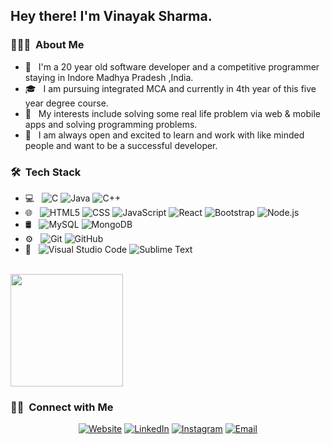 <h2> Hey there! I'm Vinayak Sharma.</h2>

<h3> 👨🏻‍💻 &nbsp;About Me </h3>

- 🤔 &nbsp; I'm a 20 year old software developer and a competitive programmer staying in Indore Madhya Pradesh ,India.
- 🎓 &nbsp; I am pursuing integrated MCA and currently in 4th year of this five year degree course.
- 🌱 &nbsp; My interests include solving some real life problem via web & mobile apps and solving programming problems.
- 🤝 &nbsp; I am always open and excited to learn and work with like minded people and want to be a successful developer.

<h3> 🛠 &nbsp;Tech Stack</h3>

- 💻 &nbsp;
  ![C](https://img.shields.io/badge/-C-333333?style=flat&logo=C)
  ![Java](https://img.shields.io/badge/-Java-333333?style=flat&logo=Java&logoColor=007396)
  ![C++](https://img.shields.io/badge/-C++-333333?style=flat&logo=C%2B%2B&logoColor=00599C)
- 🌐 &nbsp;
  ![HTML5](https://img.shields.io/badge/-HTML5-333333?style=flat&logo=HTML5)
  ![CSS](https://img.shields.io/badge/-CSS-333333?style=flat&logo=CSS3&logoColor=1572B6)
  ![JavaScript](https://img.shields.io/badge/-JavaScript-333333?style=flat&logo=javascript)
  ![React](https://img.shields.io/badge/-React-333333?style=flat&logo=react)
  ![Bootstrap](https://img.shields.io/badge/-Bootstrap-333333?style=flat&logo=bootstrap&logoColor=563D7C)
  ![Node.js](https://img.shields.io/badge/-Node.js-333333?style=flat&logo=node.js)
- 🛢 &nbsp;
  ![MySQL](https://img.shields.io/badge/-MySQL-333333?style=flat&logo=mysql)
  ![MongoDB](https://img.shields.io/badge/-MongoDB-333333?style=flat&logo=mongodb)
- ⚙️ &nbsp;
  ![Git](https://img.shields.io/badge/-Git-333333?style=flat&logo=git)
  ![GitHub](https://img.shields.io/badge/-GitHub-333333?style=flat&logo=github)
- 🔧 &nbsp;
  ![Visual Studio Code](https://img.shields.io/badge/-Visual%20Studio%20Code-333333?style=flat&logo=visual-studio-code&logoColor=007ACC)
  ![Sublime Text](https://img.shields.io/badge/-Sublime20%Text-333333?style=flat&logo=sublime-text&logoColor=important)
  

<br/>

<a href="https://github.com/vinayaks0031">
  <img height="180em" src="https://github-readme-stats.vercel.app/api/top-langs/?username=vinayaks0031&theme=buefy&layout=compact" />
</a>

<br/>

<h3> 🤝🏻 &nbsp;Connect with Me </h3>

<p align="center">
<a href="https://vinayaksharma.netlify.app/"><img alt="Website" src="https://img.shields.io/badge/Website-www.vinayaksharma.com-blue?style=flat-square&logo=google-chrome"></a>
<a href="https://www.linkedin.com/in/AVS1508/"><img alt="LinkedIn" src="https://img.shields.io/badge/LinkedIn-Vinayak%20Sharma-blue?style=flat-square&logo=linkedin"></a>
<a href="https://instagram.com/vinayak.sharma_?utm_medium=copy_link"><img alt="Instagram" src="https://img.shields.io/badge/Instagram-vinayak.sharma_-blue?style=flat-square&logo=instagram"></a>
<a href="mailto:vinayaks0031@gmail.com"><img alt="Email" src="https://img.shields.io/badge/Email-vinayaks0031@gmail.com-blue?style=flat-square&logo=gmail"></a>
</p>
